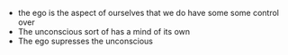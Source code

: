 * the ego is the aspect of ourselves that we do have some some control over
* The unconscious sort of has a mind of its own
* The ego supresses the unconscious
